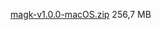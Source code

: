[magk-v1.0.0-macOS.zip](https://mega.nz/file/7McCRAbR#h3zcjoITsUrql3eBhjLbrt3mL5M-CFEFLsvw1x5pJUk) 256,7 MB
